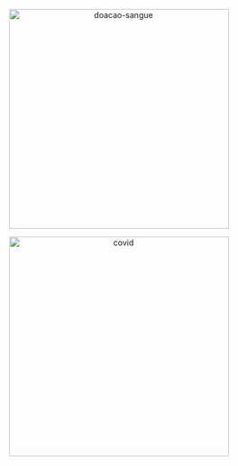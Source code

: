 
<p align="center">   
   <img src="https://github.com/wilmorales21/Scripts/assets/80546143/7e27b30d-193f-47d1-ad49-049eae782c43" alt="doacao-sangue" height="390">
</p>

<p align="center">   
   <img src="https://github.com/wilmorales21/Scripts/assets/ " alt="covid" height="390">
</p>

